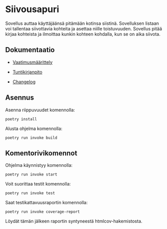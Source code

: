 # Siivousapuri

Sovellus auttaa käyttäjäänsä pitämään kotinsa siistinä. Sovelluksen listaan voi tallentaa siivottavia kohteita ja asettaa niille toistuvuuden. Sovellus pitää kirjaa kohteista ja ilmoittaa kunkin kohteen kohdalla, kun se on aika siivota.

## Dokumentaatio

- [Vaatimusmäärittely](https://github.com/jmorrisv/ot-harjoitustyo/blob/main/dokumentaatio/vaatimusmaarittely.md)

- [Tuntikirjanpito](https://github.com/jmorrisv/ot-harjoitustyo/blob/main/dokumentaatio/tuntikirjanpito.md)

- [Changelog](https://github.com/jmorrisv/ot-harjoitustyo/blob/main/dokumentaatio/changelog.md)

## Asennus

Asenna riippuvuudet komennolla:

```
poetry install
```

Alusta ohjelma komennolla:

```
poetry run invoke build
```

## Komentorivikomennot

Ohjelma käynnistyy komennolla:

```
poetry run invoke start
```

Voit suorittaa testit komennolla:

```
poetry run invoke test
```

Saat testikattavuusraportin komennolla:

```
poetry run invoke coverage-report
```

Löydät tämän jälkeen raportin syntyneestä htmlcov-hakemistosta.
